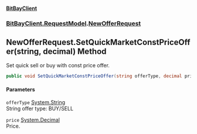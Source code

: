#### [BitBayClient](./index.md 'index')
### [BitBayClient.RequestModel](./BitBayClient-RequestModel.md 'BitBayClient.RequestModel').[NewOfferRequest](./BitBayClient-RequestModel-NewOfferRequest.md 'BitBayClient.RequestModel.NewOfferRequest')
## NewOfferRequest.SetQuickMarketConstPriceOffer(string, decimal) Method
Set quick sell or buy with const price offer.  
```csharp
public void SetQuickMarketConstPriceOffer(string offerType, decimal price);
```
#### Parameters
<a name='BitBayClient-RequestModel-NewOfferRequest-SetQuickMarketConstPriceOffer(string_decimal)-offerType'></a>
`offerType` [System.String](https://docs.microsoft.com/en-us/dotnet/api/System.String 'System.String')  
String offer type: BUY/SELL  
  
<a name='BitBayClient-RequestModel-NewOfferRequest-SetQuickMarketConstPriceOffer(string_decimal)-price'></a>
`price` [System.Decimal](https://docs.microsoft.com/en-us/dotnet/api/System.Decimal 'System.Decimal')  
Price.  
  
